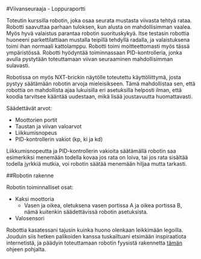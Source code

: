 #Viivanseuraaja - Loppuraportti

Toteutin kurssilla robotin, joka osaa seurata mustasta viivasta tehtyä rataa. Robotti saavuttaa parhaan tuloksen, kun alusta on mahdollisimman vaalea. Myös hyvä valaistus parantaa robotin suorituskykyä. Itse testasin robottia huoneeni parkettilattiaan mustalla teipillä tehdyllä radalla, ja valaistuksena toimi ihan normaali kattolamppu. Robotti toimi moitteettomasti myös tässä ympäristössä. Robotti hyödyntää toiminnassaan PID-kontrolleria, jonka avulla pystytään toteuttamaan viivan seuraaminen mahdollisimman sulavasti. 

Robotissa on myös NXT-brickin näytölle toteutettu käyttöliittymä, josta pystyy säätämään robotin arvoja mieleisikseen. Tämä mahdollistaa sen, että robottia on mahdollista ajaa lukuisilla eri asetuksilla helposti ilman, että koodia tarvitsee kääntää uudestaan, mikä lisää joustavuutta huomattavasti. 

Säädettävät arvot:
* Moottorien portit
* Taustan ja viivan valoarvot
* Liikkumisnopeus
* PID-kontrollerin vakiot (kp, ki ja kd)

Liikkumisnopeutta ja PID-kontrollerin vakioita säätämällä robotin saa esimerkiksi menemään todella kovaa jos rata on loiva, tai jos rata sisältää todella jyrkkiä mutkia, voi robotin säätää menemään hiljaa mutta tarkasti.

##Robotin rakenne

Robotin toiminnalliset osat:
* Kaksi moottoria
    - Vasen ja oikea, oletuksena vasen portissa A ja oikea portissa B, nämä kuitenkin säädettävissä robotin asetuksista.
* Valosensori

Robottia kasatessani tajusin kuinka huono olenkaan leikkimään legoilla. Jouduin siis hetken palikoiden kanssa tuskailtuani etsimään inspiraatiota internetistä, ja päädyin toteuttamaan robotin fyysistä rakennetta [tämän](http://www.nxtprograms.com/castor_bot/index.html) ohjeen pohjalta. 
